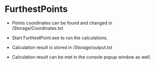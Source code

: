 # FurthestPoints

 - Points coordinates can be found and changed in /Storage/Coordinates.txt

 - Start FurthestPoint.exe to run the calculations.

 - Calculation result is stored in /Storage/output.txt

 - Calculation result can be met in the console popup window as well.
